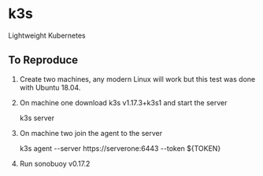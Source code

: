 # k3s
Lightweight Kubernetes
## To Reproduce

1. Create two machines, any modern Linux will work but this test was done with Ubuntu 18.04.
2. On machine one download k3s v1.17.3+k3s1 and start the server

    k3s server

3. On machine two join the agent to the server

    k3s agent --server https://serverone:6443 --token ${TOKEN}

4. Run sonobuoy v0.17.2
